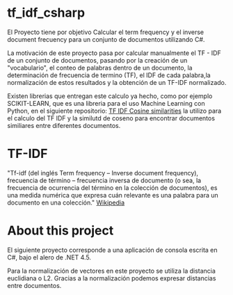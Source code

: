 # tf_idf_csharp

El Proyecto tiene por objetivo Calcular el term frequency y el inverse document frecuency para un conjunto de documentos utilizando C#.

La motivación de este proyecto pasa por calcular manualmente el TF - IDF de un conjunto de documentos, pasando por la creación de un "vocabulario", el conteo de palabras dentro de un documento,  la determinación de frecuencia de termino (TF), el IDF de cada palabra,la normalización de estos resultados y la obtención de un TF-IDF normalizado.

Existen librerias que entregan este calculo ya hecho, como por ejemplo SCIKIT-LEARN, que es una libreria para el uso Machine Learning con Python, en el siguiente repositorio: <a href="https://github.com/patovega/tf_idf_cosine_similarities" target="blank_">TF IDF Cosine similarities</a> la utilizo para el calculo del TF IDF y la similutd de coseno para encontrar documentos similiares entre diferentes documentos.

# TF-IDF

"Tf-idf (del inglés Term frequency – Inverse document frequency), frecuencia de término – frecuencia inversa de documento (o sea, la frecuencia de ocurrencia del término en la colección de documentos), es una medida numérica que expresa cuán relevante es una palabra para un documento en una colección." <a href="https://es.wikipedia.org/wiki/Tf-idf" target="blank_">Wikipedia</a>

# About this project

El siguiente proyecto corresponde a una aplicación de consola escrita en C#, bajo el alero de .NET 4.5.

Para la normalización de vectores en este proyecto se utiliza la distancia euclidiana o L2. Gracias a la normalización podemos expresar distancias entre documentos.
